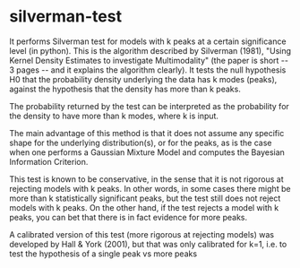 # silverman-test
It performs Silverman test for models with k peaks at a certain significance level (in python).
This is the algorithm described by Silverman (1981), "Using Kernel Density Estimates to investigate Multimodality" (the paper is short -- 3 pages -- and it explains the algorithm clearly).
It tests the null hypothesis H0 that the probability density underlying the data has k modes (peaks), against the hypothesis that the density has more than k peaks.

The probability returned by the test can be interpreted as the probability for the density to have more than k modes, where k is input.

The main advantage of this method is that it does not assume any specific shape for the underlying distribution(s), or for the peaks, as is the case when one performs a Gaussian Mixture Model and computes the Bayesian Information Criterion.

This test is known to be conservative, in the sense that it is not rigorous at rejecting models with k peaks.
In other words, in some cases there might be more than k statistically significant peaks, but the test still does not reject models with k peaks.
On the other hand, if the test rejects a model with k peaks, you can bet that there is in fact evidence for more peaks.

A calibrated version of this test (more rigorous at rejecting models) was developed by Hall & York (2001), but that was only calibrated for k=1, i.e. to test the hypothesis of a single peak vs more peaks
